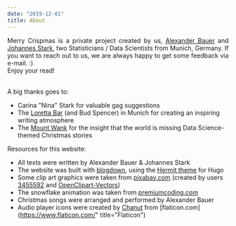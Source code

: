 ```yaml
---
date: "2019-12-01"
title: About
---
```


<div align="justify">
Merry Crispmas is a private project created by us,
<a href="https://www.en.stablab.stat.uni-muenchen.de/people/doktoranden/bauer1/index.html">Alexander Bauer</a>
and <a href="https://www.linkedin.com/in/johannes-stark-3b187b143">Johannes Stark</a>,
two Statisticians / Data Scientists from Munich, Germany.
If you want to reach out to us,
we are always happy to get some feedback via e-mail. :)  
<br/>
Enjoy your read!
</div>

<br/>

A big thanks goes to:

* Carina "Nina" Stark for valuable gag suggestions
* The [Loretta Bar](http://www.loretta-bar.de/) (and Bud Spencer) in Munich
for creating an inspiring writing atmosphere
* The [Mount Wank](https://zugspitze.de/en/winter/mountain/wank) for the insight
that the world is missing Data Science-themed Christmas stories

Resources for this website:

* All texts were written by Alexander Bauer & Johannes Stark
* The website was built with [blogdown](https://github.com/rstudio/blogdown),
using the [Hermit theme](https://github.com/Track3/hermit) for Hugo
* Some clip art graphics were taken from [pixabay.com](https://pixabay.com/)
(created by users [3455592](https://pixabay.com/users/3455592-3455592/) and [OpenClipart-Vectors](https://pixabay.com/users/openclipart-vectors-30363/"))
* The snowflake animation was taken from [premiumcoding.com](https://premiumcoding.com/css3-tricks-falling-snow-css/)
* Christmas songs were arranged and performed by Alexander Bauer
* Audio player icons were created by [Chanut](https://www.flaticon.com/authors/chanut)
from [flaticon.com](https://www.flaticon.com/" title="Flaticon")
